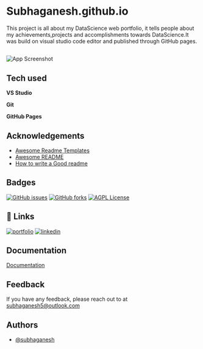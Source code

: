 # Subhaganesh.github.io

This project is all about my DataScience web portfolio, it tells people about my achievements,projects and accomplishments towards DataScience.It was build on visual studio code editor and published through GitHub pages.


## 

![App Screenshot](https://miro.medium.com/max/1400/1*UBPbXxCACLSygvXutPPGSA.jpeg)


## Tech used

**VS Studio**

**Git**

**GitHub Pages**


## Acknowledgements

 - [Awesome Readme Templates](https://awesomeopensource.com/project/elangosundar/awesome-README-templates)
 - [Awesome README](https://github.com/matiassingers/awesome-readme)
 - [How to write a Good readme](https://bulldogjob.com/news/449-how-to-write-a-good-readme-for-your-github-project)


## Badges



[![GitHub issues](https://img.shields.io/github/issues/subhaganesh/subhaganesh.github.io)]()
[![GitHub forks](https://img.shields.io/github/forks/subhaganesh/subhaganesh.github.io)]()
[![AGPL License](https://img.shields.io/github/stars/subhaganesh/subhaganesh.github.io)]()


## 🔗 Links
[![portfolio](https://img.shields.io/badge/my_portfolio-000?style=for-the-badge&logo=ko-fi&logoColor=white)](https://subhaganesh.github.io/)
[![linkedin](https://img.shields.io/badge/linkedin-0A66C2?style=for-the-badge&logo=linkedin&logoColor=white)](https://www.linkedin.com/in/subhaganesh-s-170875236/)



## Documentation

[Documentation](https://docs.github.com/en/pages)


## Feedback

If you have any feedback, please reach out to at subhaganesh5@outlook.com


## Authors

- [@subhaganesh](https://subhaganesh.github.io/)
